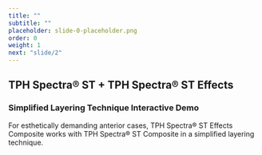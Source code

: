 ```yaml
---
title: ""
subtitle: ""
placeholder: slide-0-placeholder.png
order: 0
weight: 1
next: "slide/2"
---
```

<h2 class="gotham ds-blue">TPH Spectra<span class="ent-reg">®</span> ST + TPH Spectra<span class="ent-reg">®</span> ST Effects</h2>
<h3 class="gotham">Simplified Layering Technique Interactive Demo</h3>
For esthetically demanding anterior cases, TPH Spectra® ST Effects Composite works with TPH Spectra® ST Composite in a simplified layering technique.
<!--more-->
